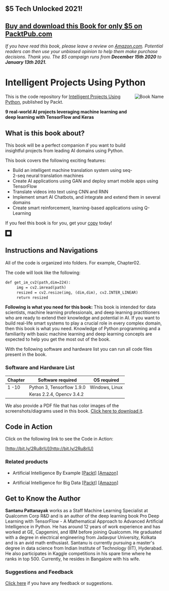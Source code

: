 ## $5 Tech Unlocked 2021!
[Buy and download this Book for only $5 on PacktPub.com](https://www.packtpub.com/product/intelligent-projects-using-python/9781788996921)
-----
*If you have read this book, please leave a review on [Amazon.com](https://www.amazon.com/gp/product/1788996925).     Potential readers can then use your unbiased opinion to help them make purchase decisions. Thank you. The $5 campaign         runs from __December 15th 2020__ to __January 13th 2021.__*

# Intelligent Projects Using Python

<a href="https://www.packtpub.com/big-data-and-business-intelligence/intelligent-projects-using-python?utm_source=github&utm_medium=repository&utm_campaign=9781788996921"><img src="https://www.packtpub.com/sites/default/files/B10154_0.png" alt="Book Name" height="256px" align="right"></a>

This is the code repository for [Intelligent Projects Using Python](https://www.packtpub.com/big-data-and-business-intelligence/intelligent-projects-using-python?utm_source=github&utm_medium=repository&utm_campaign=9781788996921), published by Packt.

**9 real-world AI projects leveraging machine learning and deep learning with TensorFlow and Keras**

## What is this book about?
This book will be a perfect companion if you want to build insightful projects from leading AI domains using Python.

This book covers the following exciting features: 
* Build an intelligent machine translation system using seq-2-seq neural translation machines
* Create AI applications using GAN and deploy smart mobile apps using TensorFlow
* Translate videos into text using CNN and RNN
* Implement smart AI Chatbots, and integrate and extend them in several domains
* Create smart reinforcement, learning-based applications using Q-Learning

If you feel this book is for you, get your [copy](https://www.amazon.com/dp/1788996925) today!

<a href="https://www.packtpub.com/?utm_source=github&utm_medium=banner&utm_campaign=GitHubBanner"><img src="https://raw.githubusercontent.com/PacktPublishing/GitHub/master/GitHub.png" 
alt="https://www.packtpub.com/" border="5" /></a>


## Instructions and Navigations
All of the code is organized into folders. For example, Chapter02.

The code will look like the following:
```
def get_im_cv2(path,dim=224):
     img = cv2.imread(path)
     resized = cv2.resize(img, (dim,dim), cv2.INTER_LINEAR)
     return resized
```

**Following is what you need for this book:**
This book is intended for data scientists, machine learning professionals, and deep learning practitioners who are ready to extend their knowledge and potential in AI. If you want to build real-life smart systems to play a crucial role in every complex domain, then this book is what you need. Knowledge of Python programming and a familiarity with basic machine learning and deep learning concepts are expected to help you get the most out of the book.

With the following software and hardware list you can run all code files present in the book.

### Software and Hardware List

| Chapter  | Software required               | OS required       |
| -------- | --------------------------------| ------------------|
| 1 -10    | Python 3, Tensorflow 1.9.0      |  Windows, Linux   |
|          | Keras 2.2.4, Opencv 3.4.2       |                   |

 

We also provide a PDF file that has color images of the screenshots/diagrams used in this book. [Click here to download it](https://www.packtpub.com/sites/default/files/downloads/9781788996921_ColorImages.pdf).

## Code in Action

Click on the following link to see the Code in Action:

[http://bit.ly/2Ru8rlU](http://bit.ly/2Ru8rlU)

### Related products <Other books you may enjoy>
* Artificial Intelligence By Example [[Packt]](https://www.packtpub.com/big-data-and-business-intelligence/artificial-intelligence-example?utm_source=github&utm_medium=repository&utm_campaign=9781788990547) [[Amazon]](https://www.amazon.com/dp/1788990544)

* Artificial Intelligence for Big Data [[Packt]](https://www.packtpub.com/big-data-and-business-intelligence/artificial-intelligence-big-data?utm_source=github&utm_medium=repository&utm_campaign=9781788472173) [[Amazon]](https://www.amazon.com/dp/1788472179)

## Get to Know the Author
**Santanu Pattanayak**
works as a Staff Machine Learning Specialist at Qualcomm Corp R&D and is an author of the deep learning book Pro Deep Learning with TensorFlow - A Mathematical Approach to Advanced Artificial Intelligence in Python. He has around 12 years of work experience and has worked at GE, Capgemini, and IBM before joining Qualcomm. He graduated with a degree in electrical engineering from Jadavpur University, Kolkata and is an avid math enthusiast. Santanu is currently pursuing a master's degree in data science from Indian Institute of Technology (IIT), Hyderabad. He also participates in Kaggle competitions in his spare time where he ranks in top 500. Currently, he resides in Bangalore with his wife.

### Suggestions and Feedback
[Click here](https://docs.google.com/forms/d/e/1FAIpQLSdy7dATC6QmEL81FIUuymZ0Wy9vH1jHkvpY57OiMeKGqib_Ow/viewform) if you have any feedback or suggestions.
